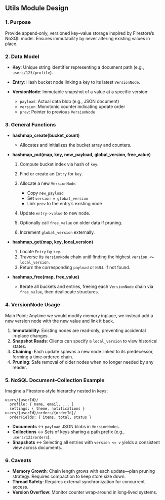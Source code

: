 ## Utils Module Design

### 1. Purpose

Provide append‑only, versioned key–value storage inspired by Firestore’s NoSQL model. Ensures immutability by never altering existing values in place.

### 2. Data Model

* **Key**: Unique string identifier representing a document path (e.g., `users/123/profile`).
* **Entry**: Hash bucket node linking a key to its latest `VersionNode`.
* **VersionNode**: Immutable snapshot of a value at a specific version:

  * `payload`: Actual data blob (e.g., JSON document)
  * `version`: Monotonic counter indicating update order
  * `prev`: Pointer to previous `VersionNode`

### 3. General Functions

* **hashmap\_create(bucket\_count)**

  * Allocates and initializes the bucket array and counters.
* **hashmap\_put(map, key, new\_payload, global\_version, free\_value)**

  1. Compute bucket index via hash of `key`.
  2. Find or create an `Entry` for `key`.
  3. Allocate a new `VersionNode`:

     * Copy `new_payload`
     * Set `version = global_version`
     * Link `prev` to the entry’s existing node
  4. Update `entry->value` to new node.
  5. Optionally call `free_value` on older data if pruning.
  6. Increment `global_version` externally.
* **hashmap\_get(map, key, local\_version)**

  1. Locate `Entry` by `key`.
  2. Traverse its `VersionNode` chain until finding the highest `version <= local_version`.
  3. Return the corresponding `payload` or `NULL` if not found.
* **hashmap\_free(map, free\_value)**

  * Iterate all buckets and entries, freeing each `VersionNode` chain via `free_value`, then deallocate structures.

### 4. VersionNode Usage

Main Point: Anytime we would modify memory inplace, we instead add a new version node with the new value and link it back.
1. **Immutability**: Existing nodes are read‑only, preventing accidental in‑place changes.
2. **Snapshot Reads**: Clients can specify a `local_version` to view historical states.
3. **Chaining**: Each update spawns a new node linked to its predecessor, forming a time‑ordered chain.
4. **Pruning**: Safe removal of older nodes when no longer needed by any reader.

### 5. NoSQL Document–Collection Example

Imagine a Firestore‑style hierarchy nested in keys:

```
users/{userId}/
  profile: { name, email, ... }
  settings: { theme, notifications }
users/{userId}/orders/{orderId}/
  orderFields: { items, total, status }
```

* **Documents** ↔ `payload` JSON blobs in `VersionNode`s.
* **Collections** ↔ Sets of keys sharing a path prefix (e.g., `users/123/orders`).
* **Snapshots** ↔ Selecting all entries with `version <= v` yields a consistent view across documents.

### 6. Caveats

* **Memory Growth**: Chain length grows with each update—plan pruning strategy. Requires compaction to keep store size down.
* **Thread Safety**: Requires external synchronization for concurrent access.
* **Version Overflow**: Monitor counter wrap‑around in long‑lived systems.
